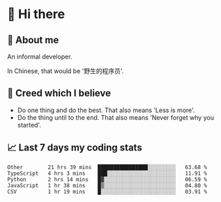 # 👋 Hi there

## :speech_balloon: About me

An informal developer.

In Chinese, that would be '野生的程序员'.

## :see_no_evil: Creed which I believe

- Do one thing and do the best. That also means 'Less is more'.
- Do the thing until to the end. That also means 'Never forget why you started'.

## :chart_with_upwards_trend: Last 7 days my coding stats

<!--START_SECTION:waka-->
```text
Other        21 hrs 39 mins  ████████████████░░░░░░░░░   63.68 % 
TypeScript   4 hrs 3 mins    ███░░░░░░░░░░░░░░░░░░░░░░   11.91 % 
Python       2 hrs 14 mins   █▓░░░░░░░░░░░░░░░░░░░░░░░   06.59 % 
JavaScript   1 hr 38 mins    █▒░░░░░░░░░░░░░░░░░░░░░░░   04.80 % 
CSV          1 hr 19 mins    █░░░░░░░░░░░░░░░░░░░░░░░░   03.91 % 
```
<!--END_SECTION:waka-->
